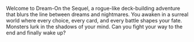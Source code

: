 Welcome to Dream-On the Sequel, a rogue-like deck-building adventure that blurs the line between dreams and nightmares.
You awaken in a surreal world where every choice, every card, and every battle shapes your fate.
Monsters lurk in the shadows of your mind. Can you fight your way to the end and finally wake up?

